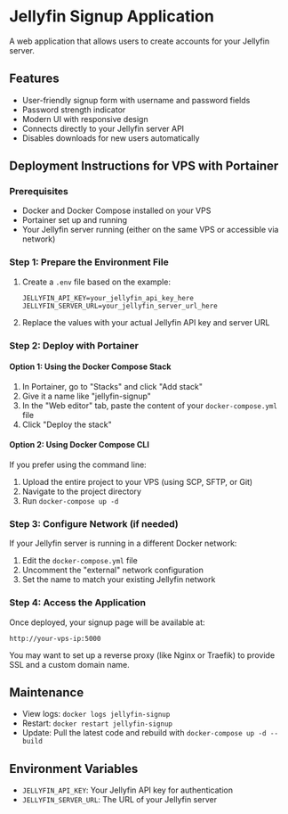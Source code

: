 # Jellyfin Signup Application

A web application that allows users to create accounts for your Jellyfin server.

## Features

- User-friendly signup form with username and password fields
- Password strength indicator
- Modern UI with responsive design
- Connects directly to your Jellyfin server API
- Disables downloads for new users automatically

## Deployment Instructions for VPS with Portainer

### Prerequisites

- Docker and Docker Compose installed on your VPS
- Portainer set up and running
- Your Jellyfin server running (either on the same VPS or accessible via network)

### Step 1: Prepare the Environment File

1. Create a `.env` file based on the example:
   ```
   JELLYFIN_API_KEY=your_jellyfin_api_key_here
   JELLYFIN_SERVER_URL=your_jellyfin_server_url_here
   ```

2. Replace the values with your actual Jellyfin API key and server URL

### Step 2: Deploy with Portainer

#### Option 1: Using the Docker Compose Stack

1. In Portainer, go to "Stacks" and click "Add stack"
2. Give it a name like "jellyfin-signup"
3. In the "Web editor" tab, paste the content of your `docker-compose.yml` file
4. Click "Deploy the stack"

#### Option 2: Using Docker Compose CLI

If you prefer using the command line:

1. Upload the entire project to your VPS (using SCP, SFTP, or Git)
2. Navigate to the project directory
3. Run `docker-compose up -d`

### Step 3: Configure Network (if needed)

If your Jellyfin server is running in a different Docker network:

1. Edit the `docker-compose.yml` file 
2. Uncomment the "external" network configuration
3. Set the name to match your existing Jellyfin network

### Step 4: Access the Application

Once deployed, your signup page will be available at:

```
http://your-vps-ip:5000
```

You may want to set up a reverse proxy (like Nginx or Traefik) to provide SSL 
and a custom domain name.

## Maintenance

- View logs: `docker logs jellyfin-signup`
- Restart: `docker restart jellyfin-signup`
- Update: Pull the latest code and rebuild with `docker-compose up -d --build`

## Environment Variables

- `JELLYFIN_API_KEY`: Your Jellyfin API key for authentication
- `JELLYFIN_SERVER_URL`: The URL of your Jellyfin server